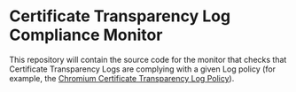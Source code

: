 # Certificate Transparency Log Compliance Monitor

This repository will contain the source code for the monitor that checks that
Certificate Transparency Logs are complying with a given Log policy
(for example, the [Chromium Certificate Transparency Log Policy](https://github.com/chromium/ct-policy)).
